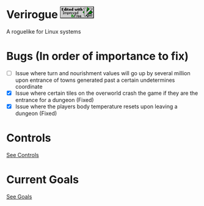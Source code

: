 # Verirogue ![](vim.vialle.love.anim.gif)
A roguelike for Linux systems
# Bugs (In order of importance to fix)
- [ ] Issue where turn and nourishment values will go up by several million upon entrance of towns generated past a certain undetermines coordinate
- [X] Issue where certain tiles on the overworld crash the game if they are the entrance for a dungeon (Fixed)
- [X] Issue where the players body temperature resets upon leaving a dungeon (Fixed)

# Controls
[See Controls](Controls.md)

# Current Goals
[See Goals](Goals.md)
